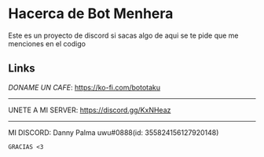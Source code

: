 # Hacerca de Bot Menhera
  Este es un proyecto de discord si sacas algo de aqui se te pide que me menciones en el codigo

## Links
*DONAME UN CAFE*: https://ko-fi.com/bototaku
***
UNETE A MI SERVER: https://discord.gg/KxNHeaz
***
MI DISCORD: Danny Palma uwu#0888(id: 355824156127920148)
```
GRACIAS <3
```
